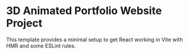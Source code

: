 # 3D Animated Portfolio Website Project

This template provides a minimal setup to get React working in Vite with HMR and some ESLint rules.
